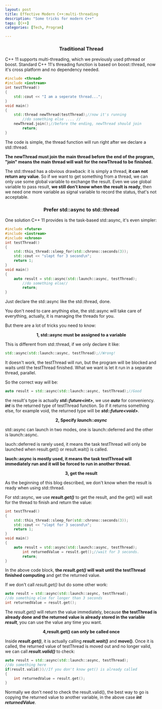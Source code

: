 ```yaml
---
layout: post
title: Effective Modern C++:multi-threading
description: "Some tricks for modern C++"
tags: [C++]
categories: [Tech, Program]

---
```


### <center>Traditional Thread<center>

C++ 11 supports multi-threading, which we previously used pthread or boost. Standard C++ 11's threading function is based on boost::thread, now it's cross platform and no dependency needed.

```c++
#include <thread>
#include <iostream>
int testThread()
{
	std::cout << "I am a seperate thread...";
}
void main()
{
	std::thread newThread(testThread);//now it's running
        //do something else .... //
	newThread.join();//before the ending, newThread should join
        return;
}
```

The code is simple, the thread function will run right after we declare a std::thread.


<!-- more -->

**The newThread must join the main thread before the end of the program, "join" means the main thread will wait for the newThread to be finished.**

The std::thread has a obvious drawback: it is simply a thread, **it can not return any value**. So if we want to get something from a thread, we can only use some global variable to exchange the result. Even we use global variable to pass result, **we still don't know when the result is ready**, then we need one more variable as signal variable to record the status, that's not acceptable.

### <center>Prefer std::async to std::thread

One solution C++ 11 provides is the task-based std::async, it's even simpler:

```c++
#include <future>
#include <iostream>
#include <chrono>
int testThread()
{
	std::this_thread::sleep_for(std::chrono::seconds(3));
	std::cout << "slept for 3 second\n";
	return 1;
}
void main()
{
	auto result = std::async(std::launch::async, testThread);
        //do something else//
        return;
}
```

Just declare the std::async like the std::thread, done.

You don't need to care anything else, the std::async will take care of everything, actually, it is managing the threads for you.

But there are a lot of tricks you need to know:

**<center>1, std::async must be assigned to a variable</center>**

This is different from std::thread, if we only declare it like:

```c++
std::async(std::launch::async, testThread);//Wrong!
```

It doesn't work, the testThread will run, but the program will be blocked and waits until the testThread finished. What we want is let it run in a separate thread, parallel.

So the correct way will be:

```c++
auto result = std::async(std::launch::async, testThread);//Good
```

the result's type is actually ***std::future<int\>***, we use ***auto*** for conveniency. ***int*** is the returned type of testThread function. So if it returns something else, for example void, the returned type will be ***std::future<void\>***.

**<center>2, Specify *launch::async</center>***

std::async can launch in two modes, one is launch::deferred and the other is launch::async. 

lauch::deferred is rarely used, it means the task testThread will only be launched when result.get() or result.wait() is called.

**lauch::async is mostly used, it means the task testThread will immediately  run and it will be forced to run in another thread.**

**<center>3, get the result</center>**

As the beginning of this blog described, we don't know when the result is ready when using std::thread. 

For std::async, we use ***result.get()*** to get the result, and the get() will wait for the thread to finish and return the value:

```c++
int testThread()
{
	std::this_thread::sleep_for(std::chrono::seconds(3));
	std::cout << "slept for 3 second\n";
	return 1;
}
void main()
{
	auto result = std::async(std::launch::async, testThread);
        int returnedValue = result.get();//wait for 3 seconds.
        return;
}
```

In the above code block, **the *result.get()* will wait until the testThread finished computing** and get the returned value. 

If we don't call *result.get()* but do some other work:

```c++
auto result = std::async(std::launch::async, testThread);
//do something else for longer than 3 seconds
int returnedValue = result.get();
```

The *result.get()* will  return the value immediately, because **the testThread is already done and the returned value is already stored in the variable *result***, you can use the value any time you want.

**<center>4,result.get() can only be called once</center>**

Inside ***result.get()***, it is actually calling ***result.wait()*** and **move()**. Once it is called, the returned value of testThread is moved out and no longer valid, we can call ***result.valid()*** to check:

```c++
auto result = std::async(std::launch::async, testThread);
//do something here
if(result.valid())//If you don't know get() is already called
{
	int returnedValue = result.get();    
}
```

Normally we don't need to check the result.valid(), the best way to go is copying the returned value to another variable, in the above case ***int returnedValue***.





